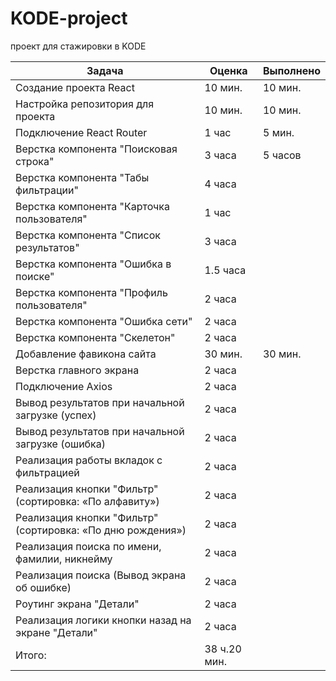# KODE-project

проект для стажировки в KODE

| Задача                                                     | Оценка       | Выполнено |
| ---------------------------------------------------------- | ------------ | --------- |
| Создание проекта React                                     | 10 мин.      | 10 мин.   |
| Настройка репозитория для проекта                          | 10 мин.      | 10 мин.   |
| Подключение React Router                                   | 1 час        | 5 мин.    |
| Верстка компонента "Поисковая строка"                      | 3 часа       | 5 часов   |
| Верстка компонента "Табы фильтрации"                       | 4 часа       |           |
| Верстка компонента "Карточка пользователя"                 | 1 час        |           |
| Верстка компонента "Список результатов"                    | 3 часа       |           |
| Верстка компонента "Ошибка в поиске"                       | 1.5 часа     |           |
| Верстка компонента "Профиль пользователя"                  | 2 часа       |           |
| Верстка компонента "Ошибка сети"                           | 2 часа       |           |
| Верстка компонента "Скелетон"                              | 2 часа       |           |
| Добавление фавикона сайта                                  | 30 мин.      | 30 мин.   |
| Верстка главного экрана                                    | 2 часа       |           |
| Подключение Axios                                          | 2 часа       |           |
| Вывод результатов при начальной загрузке (успех)           | 2 часа       |           |
| Вывод результатов при начальной загрузке (ошибка)          | 2 часа       |           |
| Реализация работы вкладок с фильтрацией                    | 2 часа       |           |
| Реализация кнопки "Фильтр" (сортировка: «По алфавиту»)     | 2 часа       |           |
| Реализация кнопки "Фильтр" (сортировка: «По дню рождения») | 2 часа       |           |
| Реализация поиска по имени, фамилии, никнейму              | 2 часа       |           |
| Реализация поиска (Вывод экрана об ошибке)                 | 2 часа       |           |
| Роутинг экрана "Детали"                                    | 2 часа       |           |
| Реализация логики кнопки назад на экране "Детали"          | 2 часа       |           |
| Итого:                                                     | 38 ч.20 мин. |           |
